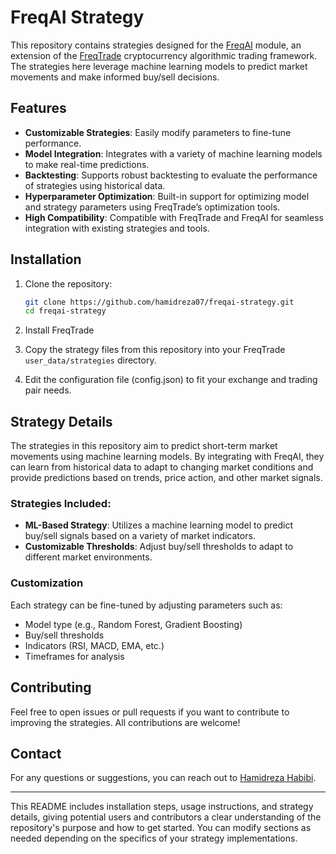 
# FreqAI Strategy

This repository contains strategies designed for the [FreqAI](https://github.com/freqtrade/freqai) module, an extension of the [FreqTrade](https://www.freqtrade.io/) cryptocurrency algorithmic trading framework. The strategies here leverage machine learning models to predict market movements and make informed buy/sell decisions.

## Features

- **Customizable Strategies**: Easily modify parameters to fine-tune performance.
- **Model Integration**: Integrates with a variety of machine learning models to make real-time predictions.
- **Backtesting**: Supports robust backtesting to evaluate the performance of strategies using historical data.
- **Hyperparameter Optimization**: Built-in support for optimizing model and strategy parameters using FreqTrade’s optimization tools.
- **High Compatibility**: Compatible with FreqTrade and FreqAI for seamless integration with existing strategies and tools.

## Installation

1. Clone the repository:
    ```bash
    git clone https://github.com/hamidreza07/freqai-strategy.git
    cd freqai-strategy
    ```

2. Install FreqTrade

3. Copy the strategy files from this repository into your FreqTrade `user_data/strategies` directory.

4. Edit the configuration file (config.json) to fit your exchange and trading pair needs.


## Strategy Details

The strategies in this repository aim to predict short-term market movements using machine learning models. By integrating with FreqAI, they can learn from historical data to adapt to changing market conditions and provide predictions based on trends, price action, and other market signals.

### Strategies Included:
- **ML-Based Strategy**: Utilizes a machine learning model to predict buy/sell signals based on a variety of market indicators.
- **Customizable Thresholds**: Adjust buy/sell thresholds to adapt to different market environments.
  
### Customization

Each strategy can be fine-tuned by adjusting parameters such as:
- Model type (e.g., Random Forest, Gradient Boosting)
- Buy/sell thresholds
- Indicators (RSI, MACD, EMA, etc.)
- Timeframes for analysis

## Contributing

Feel free to open issues or pull requests if you want to contribute to improving the strategies. All contributions are welcome!


## Contact

For any questions or suggestions, you can reach out to [Hamidreza Habibi](https://github.com/hamidreza07).

---

This README includes installation steps, usage instructions, and strategy details, giving potential users and contributors a clear understanding of the repository's purpose and how to get started. You can modify sections as needed depending on the specifics of your strategy implementations.
